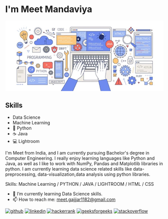 # I'm Meet Mandaviya
<!-- #### Coding and Analysis -->
![Coding and Analysis](https://github.com/Meet-Mandaviya/Meet-Mandaviya/blob/main/pic.jpg)

## Skills 
* Data Science
* Machine Learning
* 🐍 Python
* ☕ Java
* 💻 Lightroom

I'm Meet from India, and I am currently pursuing Bachelor's degree in Computer Engineering. I really enjoy learning languages like Python and Java, as well as I like to work with NumPy, Pandas and Matplotlib libraries in python. I am currently learning data science related skills like data-preprocessing, data-visualization,data analysis using python libraries.

Skills: Machine Learning / PYTHON / JAVA / LIGHTROOM / HTML / CSS

- 🌱 I’m currently learning Data Science skills. 
- 📫 How to reach me: meet.gajjjar1182@gmail.com 


[<img src='https://cdn.jsdelivr.net/npm/simple-icons@3.0.1/icons/github.svg' alt='github' height='40'>](https://github.com/Meet-Mandaviya)    [<img src='https://cdn.jsdelivr.net/npm/simple-icons@3.0.1/icons/linkedin.svg' alt='linkedin' height='40'>](https://www.linkedin.com/in/https://www.linkedinmeet-gajjar-821a2b209//)    [<img src='https://cdn.jsdelivr.net/npm/simple-icons@3.0.1/icons/hackerrank.svg' alt='hackerrank' height='40'>](https://www.hackerrank.com/meet_gajjar1182)   [<img src='https://cdn.jsdelivr.net/npm/simple-icons@3.0.1/icons/geeksforgeeks.svg' alt='geeksforgeeks' height='40'>](https://auth.geeksforgeeks.org/user/code_demon11)   [<img src='https://cdn.jsdelivr.net/npm/simple-icons@3.0.1/icons/stackoverflow.svg' alt='stackoverflow' height='40'>](https://stackoverflow.com/users/18438198/meet-gajjar)  
